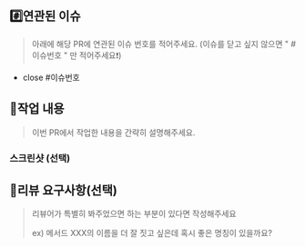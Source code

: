 ## #️⃣연관된 이슈

> 아래에 해당 PR에 연관된 이슈 번호를 적어주세요. (이슈를 닫고 싶지 않으면 " #이슈번호 " 만 적어주세요❗)
- close #이슈번호

## 📝작업 내용

> 이번 PR에서 작업한 내용을 간략히 설명해주세요.

### 스크린샷 (선택)

## 💬리뷰 요구사항(선택)

> 리뷰어가 특별히 봐주었으면 하는 부분이 있다면 작성해주세요
>
> ex) 메서드 XXX의 이름을 더 잘 짓고 싶은데 혹시 좋은 명칭이 있을까요?
